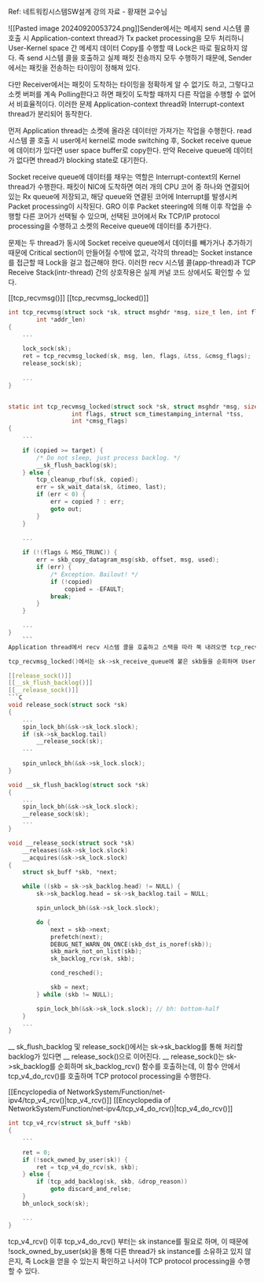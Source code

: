 Ref: 네트워킹시스템SW설계 강의 자료 - 황재현 교수님

![[Pasted image 20240920053724.png]]Sender에서는 메세지 send 시스템 콜 호출 시 Application-context thread가 Tx packet processing을 모두 처리하니 User-Kernel space 간 메세지 데이터 Copy를 수행할 때 Lock은 따로 필요하지 않다. 즉 send 시스템 콜을 호출하고 실제 패킷 전송까지 모두 수행하기 때문에, Sender에서는 패킷을 전송하는 타이밍이 정해져 있다.

다만 Receiver에서는 패킷이 도착하는 타이밍을 정확하게 알 수 없기도 하고, 그렇다고 소켓 버퍼를 계속 Polling한다고 하면 패킷이 도착할 때까지 다른 작업을 수행할 수 없어서 비효율적이다. 이러한 문제 Application-context thread와 Interrupt-context thread가 분리되어 동작한다.

먼저 Application thread는 소켓에 올라온 데이터만 가져가는 작업을 수행한다. read 시스템 콜 호출 시 user에서 kernel로 mode switching 후, Socket receive queue에 데이터가 있다면 user space buffer로 copy한다. 만약 Receive queue에 데이터가 없다면 thread가 blocking state로 대기한다. 

Socket receive queue에 데이터를 채우는 역할은 Interrupt-context의 Kernel thread가 수행한다. 패킷이 NIC에 도착하면 여러 개의 CPU 코어 중 하나와 연결되어 있는 Rx queue에 저장되고, 해당 queue와 연결된 코어에 Interrupt를 발생시켜 Packet processing이 시작된다. GRO 이후 Packet steering에 의해 이후 작업을 수행할 다른 코어가 선택될 수 있으며, 선택된 코어에서 Rx TCP/IP protocol processing을 수행하고 소켓의 Receive queue에 데이터를 추가한다.

문제는 두 thread가 동시에 Socket receive queue에서 데이터를 빼가거나 추가하기 때문에 Critical section이 만들어질 수밖에 없고, 각각의 thread는 Socket instance를 접근할 때 Lock을 걸고 접근해야 한다. 이러한 recv 시스템 콜(app-thread)과 TCP Receive Stack(intr-thread) 간의 상호작용은 실제 커널 코드 상에서도 확인할 수 있다.

[[tcp_recvmsg()]]
[[tcp_recvmsg_locked()]]
```C
int tcp_recvmsg(struct sock *sk, struct msghdr *msg, size_t len, int flags,
		int *addr_len)
{
	...
	
	lock_sock(sk);
	ret = tcp_recvmsg_locked(sk, msg, len, flags, &tss, &cmsg_flags);
	release_sock(sk);
	
	...
}


static int tcp_recvmsg_locked(struct sock *sk, struct msghdr *msg, size_t len,
			      int flags, struct scm_timestamping_internal *tss,
			      int *cmsg_flags)
{
	...
	
	if (copied >= target) {
		/* Do not sleep, just process backlog. */
		__sk_flush_backlog(sk);
	} else {
		tcp_cleanup_rbuf(sk, copied);
		err = sk_wait_data(sk, &timeo, last);
		if (err < 0) {
			err = copied ? : err;
			goto out;
		}
	}
	
	...

	if (!(flags & MSG_TRUNC)) {
		err = skb_copy_datagram_msg(skb, offset, msg, used);
		if (err) {
			/* Exception. Bailout! */
			if (!copied)
				copied = -EFAULT;
			break;
		}
	}

	...
}
	```
Application thread에서 recv 시스템 콜을 호출하고 스택을 따라 쭉 내려오면 tcp_recvmsg()에서 Socket instance에 Lock을 잡고 tcp_recvmsg_locked()로 이어진다. 

tcp_recvmsg_locked()에서는 sk->sk_receive_queue에 붙은 skb들을 순회하며 User space로 데이터 Copy를 수행한다. 만약 target만큼 데이터 Copy를 충분히 수행하지 못한 경우 sk_wait_data()을 통해 Sleep하며, target만큼 Copy했다면 단순히 Sleep하지 않고 __ sk_flush_backlog()를 통해 소켓에 남은 backlog를 처리한다. 

[[release_sock()]]
[[__sk_flush_backlog()]]
[[__release_sock()]]
```C
void release_sock(struct sock *sk)
{
	...
	spin_lock_bh(&sk->sk_lock.slock);
	if (sk->sk_backlog.tail)
		__release_sock(sk);
	...
	
	spin_unlock_bh(&sk->sk_lock.slock);
}

void __sk_flush_backlog(struct sock *sk)
{
	...
	spin_lock_bh(&sk->sk_lock.slock);
	__release_sock(sk);
	...
}

void __release_sock(struct sock *sk)
	__releases(&sk->sk_lock.slock)
	__acquires(&sk->sk_lock.slock)
{
	struct sk_buff *skb, *next;

	while ((skb = sk->sk_backlog.head) != NULL) {
		sk->sk_backlog.head = sk->sk_backlog.tail = NULL;

		spin_unlock_bh(&sk->sk_lock.slock);

		do {
			next = skb->next;
			prefetch(next);
			DEBUG_NET_WARN_ON_ONCE(skb_dst_is_noref(skb));
			skb_mark_not_on_list(skb);
			sk_backlog_rcv(sk, skb);

			cond_resched();

			skb = next;
		} while (skb != NULL);

		spin_lock_bh(&sk->sk_lock.slock); // bh: bottom-half
	}
	...
}
```

__ sk_flush_backlog 및 release_sock()에서는 sk->sk_backlog를 통해 처리할 backlog가 있다면 __ release_sock()으로 이어진다. 
__ release_sock()는 sk->sk_backlog를 순회하며 sk_backlog_rcv() 함수를 호출하는데, 이 함수 안에서 tcp_v4_do_rcv()를 호출하며 TCP protocol processing을 수행한다.


[[Encyclopedia of NetworkSystem/Function/net-ipv4/tcp_v4_rcv()|tcp_v4_rcv()]]
[[Encyclopedia of NetworkSystem/Function/net-ipv4/tcp_v4_do_rcv()|tcp_v4_do_rcv()]]
```C
int tcp_v4_rcv(struct sk_buff *skb)
{
	...
	
	ret = 0;
	if (!sock_owned_by_user(sk)) {
		ret = tcp_v4_do_rcv(sk, skb);
	} else {
		if (tcp_add_backlog(sk, skb, &drop_reason))
			goto discard_and_relse;
	}
	bh_unlock_sock(sk);

	...
}
```

tcp_v4_rcv() 이후 tcp_v4_do_rcv() 부터는 sk instance를 필요로 하며, 이 때문에 !sock_owned_by_user(sk)을 통해 다른 thread가 sk instance를 소유하고 있지 않은지, 즉 Lock을 얻을 수 있는지 확인하고 나서야 TCP protocol processing을 수행할 수 있다.

